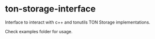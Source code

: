 # ton-storage-interface

Interface to interact with c++ and tonutils TON Storage implementations.

Check examples folder for usage.
